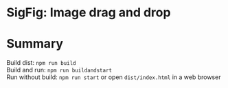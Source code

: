 # SigFig: Image drag and drop  
  
# Summary  
  
Build dist: `npm run build`  
Build and run: `npm run buildandstart`  
Run without build: `npm run start` or open `dist/index.html` in a web browser  